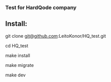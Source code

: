 ### Test for HardQode company

## Install:

git clone git@github.com:LeitoKonor/HQ_test.git

cd HQ_test

make install

make migrate

make dev